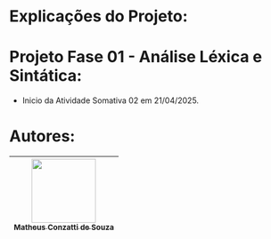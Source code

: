 # Explicações do Projeto:

# Projeto Fase 01 - Análise Léxica e Sintática:

- Inicio da Atividade Somativa 02 em 21/04/2025.

# Autores:

| [<img loading="lazy" src="https://avatars.githubusercontent.com/u/73480995?s=400&u=59cdf2580e9db08617dd13ea6b14e5ed2086fde8&v=4" width=115><br><sub>Matheus Conzatti de Souza</sub>](https://github.com/Matheus-Conzatti) |  
| :---: |